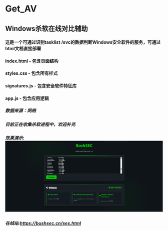 # Get_AV
## Windows杀软在线对比辅助
#### 这是一个可通过识别tasklist /svc的数据判断Windows安全软件的服务，可通过html文档直接部署
#### index.html - 包含页面结构
#### styles.css - 包含所有样式
#### signatures.js - 包含安全软件特征库
#### app.js - 包含应用逻辑
##### 数据来源：网络
##### 目前正在收集杀软进程中，欢迎补充
##### 效果演示:![av](https://raw.githubusercontent.com/BushANQ/Get_AV/master/1.png)
##### 在线站:https://bushsec.cn/ses.html
